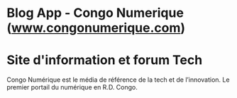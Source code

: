 # Blog App - Congo Numerique (www.congonumerique.com)
# Site d'information et forum Tech

Congo Numérique est le média de référence de la tech et de l’innovation. Le premier portail du numérique en R.D. Congo.
